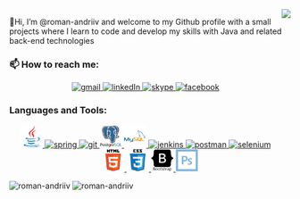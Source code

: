  <img align="right" width="auto" height="230" src="https://user-images.githubusercontent.com/63511356/235300964-351ad8bf-25e9-4c33-a536-fa2f730f2bd5.gif"/> 
 
👋Hi, I’m @roman-andriiv and welcome to my Github profile with a small projects where I learn to code and develop my skills with Java and related back-end technologies
<h3 align="left">📫 How to reach me:</h3>

<p align="center">
<a href="mailto:roman.andriiv.dev@gmail.com" target="_blank" rel="noreferrer"> 
<img src="https://www.svgrepo.com/show/349379/gmail-old.svg" alt="gmail" width="40" height="40"/> 
</a> 
 
 <a href="https://www.linkedin.com/in/roman-andriiv/" target="_blank" rel="noreferrer"> 
<img src="https://www.svgrepo.com/show/349436/linkedin.svg" alt="linkedIn" width="40" height="40"/> 
</a>
 
<a href="https://join.skype.com/invite/MRfM9105SMBf" target="_blank" rel="noreferrer"> 
<img src="https://www.svgrepo.com/show/349506/skype.svg" alt="skype" width="40" height="40"/> 
</a>
 
  <a href="https://www.facebook.com/r.andriiv" target="_blank" rel="noreferrer"> 
<img src="https://www.svgrepo.com/show/349359/facebook.svg" alt="facebook" width="40" height="40"/> 
</a>

</p>


<h3 align="left">Languages and Tools:</h3>
<p align="center"> 
     <a href="https://www.java.com" target="_blank" rel="noreferrer"> 
    <img src="https://raw.githubusercontent.com/devicons/devicon/master/icons/java/java-original.svg" alt="java" width="40" height="40"/> 
    </a> 
    <a href="https://spring.io/" target="_blank" rel="noreferrer"> 
    <img src="https://www.vectorlogo.zone/logos/springio/springio-icon.svg" alt="spring" width="40" height="40"/> 
    </a> 
     <a href="https://git-scm.com/" target="_blank" rel="noreferrer">
    <img src="https://www.vectorlogo.zone/logos/git-scm/git-scm-icon.svg" alt="git" width="40" height="40"/> 
    </a> 
    <a href="https://www.postgresql.org" target="_blank" rel="noreferrer"> 
    <img src="https://raw.githubusercontent.com/devicons/devicon/master/icons/postgresql/postgresql-original-wordmark.svg" alt="postgresql" width="40" height="40"/>       </a> 
    <a href="https://www.mysql.com/" target="_blank" rel="noreferrer"> 
    <img src="https://raw.githubusercontent.com/devicons/devicon/master/icons/mysql/mysql-original-wordmark.svg" alt="mysql" width="40" height="40"/> 
    </a> 
    <a href="https://www.jenkins.io" target="_blank" rel="noreferrer"> 
    <img src="https://www.vectorlogo.zone/logos/jenkins/jenkins-icon.svg" alt="jenkins" width="40" height="40"/> 
    </a> 
    <a href="https://postman.com" target="_blank" rel="noreferrer"> 
    <img src="https://www.vectorlogo.zone/logos/getpostman/getpostman-icon.svg" alt="postman" width="40" height="40"/> 
    </a>
    <a href="https://www.selenium.dev" target="_blank" rel="noreferrer"> 
    <img src="https://raw.githubusercontent.com/detain/svg-logos/780f25886640cef088af994181646db2f6b1a3f8/svg/selenium-logo.svg" alt="selenium" width="40"                 height="40"/> 
    </a>
    <a href="https://www.w3.org/html/" target="_blank" rel="noreferrer"> 
    <img src="https://raw.githubusercontent.com/devicons/devicon/master/icons/html5/html5-original-wordmark.svg" alt="html5" width="40" height="40"/> 
    </a>
    <a href="https://www.w3schools.com/css/" target="_blank" rel="noreferrer"> 
    <img src="https://raw.githubusercontent.com/devicons/devicon/master/icons/css3/css3-original-wordmark.svg" alt="css3" width="40" height="40"/> 
    </a> 
    <a href="https://getbootstrap.com" target="_blank" rel="noreferrer"> 
    <img src="https://raw.githubusercontent.com/devicons/devicon/master/icons/bootstrap/bootstrap-plain-wordmark.svg" alt="bootstrap" width="40" height="40"/> 
    </a> 
    <a href="https://www.photoshop.com/en" target="_blank" rel="noreferrer"> 
    <img src="https://raw.githubusercontent.com/devicons/devicon/master/icons/photoshop/photoshop-line.svg" alt="photoshop" width="40" height="40"/> 
    </a> 
</p>

<p align = "justify">
<img width="auto" height="190" src="https://github-readme-stats.vercel.app/api/top-langs?username=roman-andriiv&show_icons=true&theme=dracula&locale=en&layout=compact" alt="roman-andriiv" />
<img  width="auto" height="190" src="https://github-readme-stats.vercel.app/api?username=roman-andriiv&show_icons=true&theme=dracula&locale=en" alt="roman-andriiv" />
</p>


